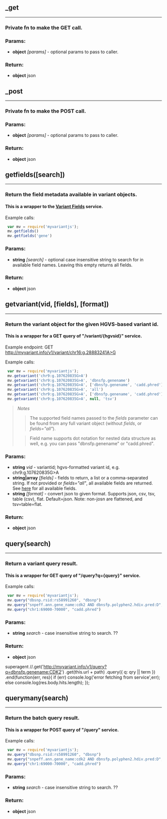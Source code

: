 

<!-- Start src/index.js -->

## _get

------------------------------------------------------------------
### Private fn to make the GET call.

### Params:

* **object** *[params]* - optional params to pass to caller.

### Return:

* **object** json

## _post

------------------------------------------------------------------
### Private fn to make the POST call.

### Params:

* **object** *[params]* - optional params to pass to caller.

### Return:

* **object** json

## getfields([search])

------------------------------------------------------------------
###  Return the field metadata available in variant objects.
#### This is a wrapper to the [Variant Fields](http://myvariant.info/v1/fields) service.

Example calls:
```javascript
 var mv = require('myvariantjs');
 mv.getfields()
 mv.getfields('gene')
```

### Params:

* **string** *[search]* - optional case insensitive string to search for in available field names. Leaving this empty returns all fields.

### Return:

* **object** json

## getvariant(vid, [fields], [format])

------------------------------------------------------------------
###  Return the variant object for the given HGVS-based variant id.
#### This is a wrapper for a GET query of "/variant/{hgvsid}" service.

Example endpoint:
  GET
  http://myvariant.info/v1/variant/chr16:g.28883241A>G

Example calls:
```javascript
 var mv = require('myvariantjs');
 mv.getvariant('chr9:g.107620835G>A')
 mv.getvariant('chr9:g.107620835G>A', 'dbnsfp.genename')
 mv.getvariant('chr9:g.107620835G>A', ['dbnsfp.genename', 'cadd.phred'])
 mv.getvariant('chr9:g.107620835G>A', 'all')
 mv.getvariant('chr9:g.107620835G>A', ['dbnsfp.genename', 'cadd.phred'], 'csv')
 mv.getvariant('chr9:g.107620835G>A', null, 'tsv')
```

> *Notes*
>> The supported field names passed to the *fields* parameter can be found from
>> any full variant object (without *fields*, or *fields="all"*).
>
>> Field name supports dot notation for nested data structure as well,
>> e.g. you can pass "dbnsfp.genename" or "cadd.phred".

### Params:

* **string** *vid* - variantid; hgvs-formatted variant id, e.g. chr9:g.107620835G>A
* **string|array** *[fields]* - fields to return, a list or a comma-separated string. If not provided or *fields="all"*, all available fields are returned. See [here](http://docs.myvariant.info/en/latest/doc/data.html#available-fields) for all available fields.
* **string** *[format]* - convert json to given format. Supports json, csv, tsv, table (csv), flat. Default=json. Note: non-josn are flattened, and tsv=table=flat.

### Return:

* **object** json

## query(search)

------------------------------------------------------------------
###  Return a variant query result.
#### This is a wrapper for GET query of "/query?q={query}" service.

Example calls:
```javascript
 var mv = require('myvariantjs');
 mv.query("dbsnp.rsid:rs58991260", "dbsnp")
 mv.query("snpeff.ann.gene_name:cdk2 AND dbnsfp.polyphen2.hdiv.pred:D", "dbnsfp.polyphen2.hdiv")
 mv.query("chr1:69000-70000", "cadd.phred")
```

### Params:

* **string** *search* - case insensitive string to search. ??

### Return:

* **object** json

superagent
      //.get('http://myvariant.info/v1/query?q=dbnsfp.genename:CDK2')
      .get(this.url + path)
      .query({ q: qry || term })
      .end(function(err, res){
        if (err) console.log('error fetching from service',err);
        else console.log(res.body.hits.length);
      });

## querymany(search)

------------------------------------------------------------------
###  Return the batch query result.
#### This is a wrapper for POST query of "/query" service.

Example calls:
```javascript
 var mv = require('myvariantjs');
 mv.query("dbsnp.rsid:rs58991260", "dbsnp")
 mv.query("snpeff.ann.gene_name:cdk2 AND dbnsfp.polyphen2.hdiv.pred:D", "dbnsfp.polyphen2.hdiv")
 mv.query("chr1:69000-70000", "cadd.phred")
```

### Params:

* **string** *search* - case insensitive string to search. ??

### Return:

* **object** json

<!-- End src/index.js -->


